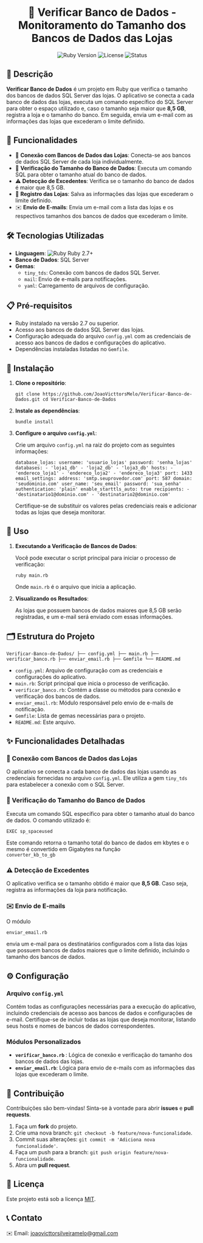 <div align="center"> <h1>📂 Verificar Banco de Dados - Monitoramento do Tamanho dos Bancos de Dados das Lojas</h1> <img src="https://img.shields.io/badge/Ruby-2.7%2B-red" alt="Ruby Version"> <img src="https://img.shields.io/badge/License-MIT-green" alt="License"> <img src="https://img.shields.io/badge/Status-Finalizado-green" alt="Status"> </div> <div> <h2>📝 Descrição</h2> <p><strong>Verificar Banco de Dados</strong> é um projeto em Ruby que verifica o tamanho dos bancos de dados SQL Server das lojas. O aplicativo se conecta a cada banco de dados das lojas, executa um comando específico do SQL Server para obter o espaço utilizado e, caso o tamanho seja maior que <strong>8,5 GB</strong>, registra a loja e o tamanho do banco. Em seguida, envia um e-mail com as informações das lojas que excederam o limite definido.</p> </div> <div> <h2>🚀 Funcionalidades</h2> <ul> <li>🔗 <strong>Conexão com Bancos de Dados das Lojas</strong>: Conecta-se aos bancos de dados SQL Server de cada loja individualmente.</li> <li>📏 <strong>Verificação do Tamanho do Banco de Dados</strong>: Executa um comando SQL para obter o tamanho atual do banco de dados.</li> <li>⚠️ <strong>Detecção de Excedentes</strong>: Verifica se o tamanho do banco de dados é maior que 8,5 GB.</li> <li>📝 <strong>Registro das Lojas</strong>: Salva as informações das lojas que excederam o limite definido.</li> <li>✉️ <strong>Envio de E-mails</strong>: Envia um e-mail com a lista das lojas e os respectivos tamanhos dos bancos de dados que excederam o limite.</li> </ul> </div> <div> <h2>🛠️ Tecnologias Utilizadas</h2> <ul> <li><strong>Linguagem</strong>: <img src="https://img.shields.io/badge/-Ruby-red" alt="Ruby"> Ruby 2.7+</li> <li><strong>Banco de Dados</strong>: SQL Server</li> <li><strong>Gemas</strong>: <ul> <li><code>tiny_tds</code>: Conexão com bancos de dados SQL Server.</li> <li><code>mail</code>: Envio de e-mails para notificações.</li> <li><code>yaml</code>: Carregamento de arquivos de configuração.</li> </ul> </li> </ul> </div> <div> <h2>📋 Pré-requisitos</h2> <ul> <li>Ruby instalado na versão 2.7 ou superior.</li> <li>Acesso aos bancos de dados SQL Server das lojas.</li> <li>Configuração adequada do arquivo <code>config.yml</code> com as credenciais de acesso aos bancos de dados e configurações do aplicativo.</li> <li>Dependências instaladas listadas no <code>Gemfile</code>.</li> </ul> </div> <div> <h2>🔧 Instalação</h2> <ol> <li> <p><strong>Clone o repositório</strong>:</p> <pre><code>git clone https://github.com/JoaoVicttorsMelo/Verificar-Banco-de-Dados.git cd Verificar-Banco-de-Dados </code></pre> </li> <li> <p><strong>Instale as dependências</strong>:</p> <pre><code>bundle install</code></pre> </li> <li> <p><strong>Configure o arquivo <code>config.yml</code></strong>:</p> <p>Crie um arquivo <code>config.yml</code> na raiz do projeto com as seguintes informações:</p> <pre><code>database_lojas: username: 'usuario_lojas' password: 'senha_lojas' databases: - 'loja1_db' - 'loja2_db' - 'loja3_db' hosts: - 'endereco_loja1' - 'endereco_loja2' - 'endereco_loja3' port: 1433
email_settings: address: 'smtp.seuprovedor.com' port: 587 domain: 'seudominio.com' user_name: 'seu_email' password: 'sua_senha' authentication: 'plain' enable_starttls_auto: true recipients: - 'destinatario1@dominio.com' - 'destinatario2@dominio.com' </code></pre> <p>Certifique-se de substituir os valores pelas credenciais reais e adicionar todas as lojas que deseja monitorar.</p> </li>

</ol> </div> <div> <h2>🚀 Uso</h2> <ol> <li> <p><strong>Executando a Verificação de Bancos de Dados</strong>:</p> <p>Você pode executar o script principal para iniciar o processo de verificação:</p> <pre><code>ruby main.rb</code></pre> <p>Onde <code>main.rb</code>
  é o arquivo que inicia a aplicação.</p> </li> <li> <p><strong>Visualizando os Resultados</strong>:</p> <p>As lojas que possuem bancos de dados maiores que 8,5 GB serão registradas, e um e-mail será enviado com essas informações.</p> </li> </ol> </div> <div> 
    <h2>🗂️ Estrutura do Projeto</h2> <pre><code>Verificar-Banco-de-Dados/ ├── config.yml ├── main.rb ├── verificar_banco.rb ├── enviar_email.rb ├── Gemfile └── README.md </code></pre>
    <ul> <li><code>config.yml</code>: Arquivo de configuração com as credenciais e configurações do aplicativo.</li> <li><code>main.rb</code>: Script principal que inicia o processo de verificação.</li> <li><code>verificar_banco.rb</code>:
      Contém a classe ou métodos para conexão e verificação dos bancos de dados.</li> <li><code>enviar_email.rb</code>: Módulo responsável pelo envio de e-mails de notificação.</li> <li><code>Gemfile</code>: Lista de gemas necessárias para o projeto.</li> 
      <li><code>README.md</code>: Este arquivo.</li> </ul> </div> <div> 
        <h2>✨ Funcionalidades Detalhadas</h2> <h3>🔗 Conexão com Bancos de Dados das Lojas</h3> <p>O aplicativo se conecta a cada banco de dados das lojas usando as credenciais fornecidas no arquivo <code>config.yml</code>. 
          Ele utiliza a gem <code>tiny_tds</code> para estabelecer a conexão com o SQL Server.</p> <h3>📏 Verificação do Tamanho do Banco de Dados</h3> <p>Executa um comando SQL específico para obter o tamanho atual do banco de dados. 
            O comando utilizado é:</p> <pre><code>EXEC sp_spaceused</code></pre> 
        <p>Este comando retorna o tamanho total do banco de dados em kbytes e o mesmo é convertido em Gigabytes na função <br><code>converter_kb_to_gb</code></p> <h3>⚠️ Detecção de Excedentes</h3> <p>O aplicativo verifica se o tamanho obtido é maior que <strong>8,5 GB</strong>.
          Caso seja, registra as informações da loja para notificação.</p> <h3>✉️ Envio de E-mails</h3> <p>O módulo <pre><code>enviar_email.rb</code></pre> envia um e-mail para os destinatários configurados com a lista das lojas que possuem bancos de dados maiores que o limite definido, 
            incluindo o tamanho dos bancos de dados.</p> </div> <div> <h2>⚙️ Configuração</h2> <h3>Arquivo <code>config.yml</code></h3> <p>Contém todas as configurações necessárias para a execução do aplicativo, incluindo credenciais de acesso aos bancos de dados e
              configurações de e-mail. Certifique-se de incluir todas as lojas que deseja monitorar, listando seus hosts e nomes de bancos de dados correspondentes.</p> <h3>Módulos Personalizados</h3> <p> <ul> <li><strong><code>verificar_banco.rb</code>
              </strong>: Lógica de conexão e verificação do tamanho dos bancos de dados das lojas.</li> <li><strong><code>enviar_email.rb</code></strong>: Lógica para envio de e-mails com as informações das lojas que excederam o limite.</li> </ul> </p> </div>
              <div> <h2>🤝 Contribuição</h2> <p>Contribuições são bem-vindas! Sinta-se à vontade para abrir <strong>issues</strong> e <strong>pull requests</strong>.</p> <ol> <li>Faça um <strong>fork</strong> do projeto.</li>
  <li>Crie uma nova branch: <code>git checkout -b feature/nova-funcionalidade</code>.</li> <li>Commit suas alterações: <code>git commit -m 'Adiciona nova funcionalidade'</code>.</li> <li>Faça um push para a branch: <code>git push origin feature/nova-funcionalidade</code>.</li>
                <li>Abra um <strong>pull request</strong>.</li> </ol> </div> <div> <h2>📄 Licença</h2> <p>Este projeto está sob a licença <a href="LICENSE">MIT</a>.</p> </div> <div> <h2>📞 Contato</h2> <p>✉️ Email:
                  <a href="mailto:joaovicttorsilveiramelo@gmail.com">joaovicttorsilveiramelo@gmail.com</a></p> </div>
